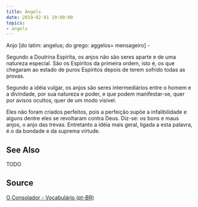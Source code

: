 ```yaml
---
title: Angels
date: 2019-02-01 19:00:00
topics:
- angels
---
```


Anjo [do latim: angelus; do grego: aggelos= mensageiro] - 

Segundo a Doutrina Espírita, os anjos não são seres aparte e de uma natureza
especial.  São os Espíritos da primeira ordem, isto é, os que chegaram ao
estado de puros Espíritos depois de terem sofrido todas as provas.

Segundo a idéia vulgar, os anjos são seres intermediários entre o homem e a
divindade, por sua natureza e poder, e que podem manifestar-se, quer por avisos
ocultos, quer de um modo visível. 

Eles não foram criados perfeitos, pois a perfeição supõe a infalibilidade e
alguns dentre eles se revoltaram contra Deus. Diz-se: os bons e maus anjos, o
anjo das trevas. Entretanto a idéia mais geral, ligada a esta palavra, é o da
bondade e da suprema virtude. 

## See Also
TODO

## Source
[O Consolador - Vocabulário (pt-BR)](http://www.oconsolador.com.br/linkfixo/vocabulario/principal.html)
